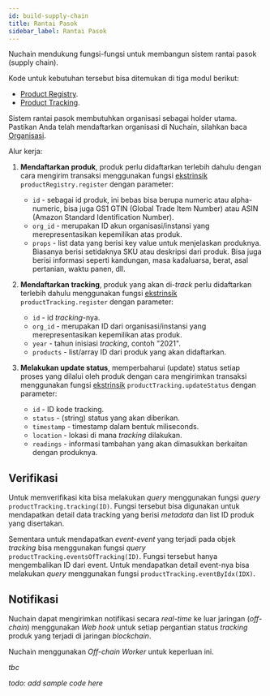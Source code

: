 ```yaml
---
id: build-supply-chain
title: Rantai Pasok
sidebar_label: Rantai Pasok
---
```


Nuchain mendukung fungsi-fungsi untuk membangun sistem rantai pasok (supply chain).

Kode untuk kebutuhan tersebut bisa ditemukan di tiga modul berikut:

- [Product Registry](https://github.com/nusantarachain/nuchain/tree/supplychain/frame/product-registry).
- [Product Tracking](https://github.com/nusantarachain/nuchain/tree/supplychain/frame/product-tracking).

Sistem rantai pasok membutuhkan organisasi sebagai holder utama. Pastikan Anda telah mendaftarkan
organisasi di Nuchain, silahkan baca [Organisasi](build-organization.md).

Alur kerja:

1. **Mendaftarkan produk**, produk perlu didaftarkan terlebih dahulu dengan cara mengirim transaksi
   menggunakan fungsi [ekstrinsik](learn-extrinsic.md) `productRegistry.register` dengan parameter:

   - `id` - sebagai id produk, ini bebas bisa berupa numeric atau alpha-numeric, bisa juga GS1 GTIN
     (Global Trade Item Number) atau ASIN (Amazon Standard Identification Number).
   - `org_id` - merupakan ID akun organisasi/instansi yang merepresentasikan kepemilikan atas
     produk.
   - `props` - list data yang berisi key value untuk menjelaskan produknya. Biasanya berisi
     setidaknya SKU atau deskripsi dari produk. Bisa juga berisi informasi seperti kandungan, masa
     kadaluarsa, berat, asal pertanian, waktu panen, dll.

2. **Mendaftarkan tracking**, produk yang akan di-_track_ perlu didaftarkan terlebih dahulu
   menggunakan fungsi [ekstrinsik](learn-extrinsic.md) `productTracking.register` dengan parameter:

   - `id` - id _tracking_-nya.
   - `org_id` - merupakan ID dari organisasi/instansi yang merepresentasikan kepemilikan atas
     produk.
   - `year` - tahun inisiasi _tracking_, contoh "2021".
   - `products` - list/array ID dari produk yang akan didaftarkan.

3. **Melakukan update status**, memperbaharui (update) status setiap proses yang dilalui oleh produk
   dengan cara mengirimkan transaksi menggunakan fungsi [ekstrinsik](learn-extrinsic.md) `productTracking.updateStatus`
   dengan parameter:

   - `id` - ID kode tracking.
   - `status` - (string) status yang akan diberikan.
   - `timestamp` - timestamp dalam bentuk miliseconds.
   - `location` - lokasi di mana _tracking_ dilakukan.
   - `readings` - informasi tambahan yang akan dimasukkan berkaitan dengan produknya.

## Verifikasi

Untuk memverifikasi kita bisa melakukan _query_ menggunakan fungsi _query_ `productTracking.tracking(ID)`.
Fungsi tersebut bisa digunakan untuk mendapatkan detail data tracking yang berisi _metadata_ dan list ID produk yang disertakan.

Sementara untuk mendapatkan _event-event_ yang terjadi pada objek _tracking_ bisa menggunakan fungsi _query_ `productTracking.eventsOfTracking(ID)`. 
Fungsi tersebut hanya mengembalikan
ID dari event. Untuk mendapatkan detail event-nya bisa melakukan _query_ menggunakan fungsi
`productTracking.eventByIdx(IDX)`.

## Notifikasi

Nuchain dapat mengirimkan notifikasi secara _real-time_ ke luar jaringan
(_off-chain_) menggunakan _Web hook_ untuk setiap pergantian status _tracking_ produk yang terjadi
di jaringan _blockchain_.

Nuchain menggunakan _Off-chain Worker_ untuk keperluan ini.

_tbc_

_todo: add sample code here_
